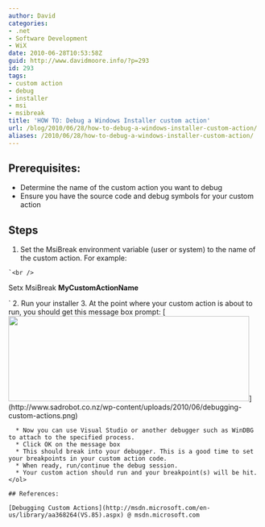 ```yaml
---
author: David
categories:
- .net
- Software Development
- WiX
date: 2010-06-28T10:53:58Z
guid: http://www.davidmoore.info/?p=293
id: 293
tags:
- custom action
- debug
- installer
- msi
- msibreak
title: 'HOW TO: Debug a Windows Installer custom action'
url: /blog/2010/06/28/how-to-debug-a-windows-installer-custom-action/
aliases: /2010/06/28/how-to-debug-a-windows-installer-custom-action/
---
```


## Prerequisites:

  * Determine the name of the custom action you want to debug
  * Ensure you have the source code and debug symbols for your custom action

## Steps

  1. Set the MsiBreak environment variable (user or system) to the name of the custom action. For example:
  
    `<br />
Setx MsiBreak <strong>MyCustomActionName</p>
<p></strong>`
  2. Run your installer
  3. At the point where your custom action is about to run, you should get this message box prompt: 
    [<img class="alignnone size-full wp-image-294" title="Debugging Custom Actions" src="http://www.sadrobot.co.nz/wp-content/uploads/2010/06/debugging-custom-actions.png" alt="" width="478" height="169" />](http://www.sadrobot.co.nz/wp-content/uploads/2010/06/debugging-custom-actions.png)</li> 
    
      * Now you can use Visual Studio or another debugger such as WinDBG to attach to the specified process.
      * Click OK on the message box
      * This should break into your debugger. This is a good time to set your breakpoints in your custom action code.
      * When ready, run/continue the debug session.
      * Your custom action should run and your breakpoint(s) will be hit.</ol> 
    
    ## References:
    
    [Debugging Custom Actions](http://msdn.microsoft.com/en-us/library/aa368264(VS.85).aspx) @ msdn.microsoft.com